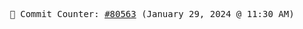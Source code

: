 <p align="center">
    <samp>
        📮 Commit Counter: <a href="https://github.com/Javascript-void0/Javascript-void0/commits/main">#80563</a> (January 29, 2024 @ 11:30 AM)
    </samp>
</p>